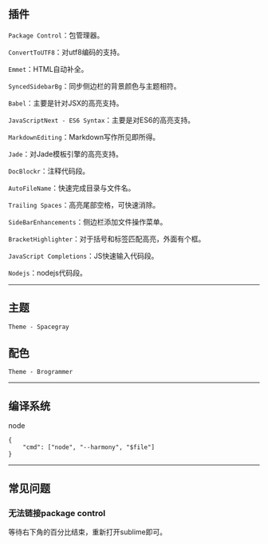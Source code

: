 ## 插件
`Package Control`：包管理器。

`ConvertToUTF8`：对utf8编码的支持。

`Emmet`：HTML自动补全。



`SyncedSidebarBg`：同步侧边栏的背景颜色与主题相符。

`Babel`：主要是针对JSX的高亮支持。

`JavaScriptNext - ES6 Syntax`：主要是对ES6的高亮支持。

`MarkdownEditing`：Markdown写作所见即所得。

`Jade`：对Jade模板引擎的高亮支持。

`DocBlockr`：注释代码段。

`AutoFileName`：快速完成目录与文件名。

`Trailing Spaces`：高亮尾部空格，可快速消除。

`SideBarEnhancements`：侧边栏添加文件操作菜单。

`BracketHighlighter`：对于括号和标签匹配高亮，外面有个框。



`JavaScript Completions`：JS快速输入代码段。

`Nodejs`：nodejs代码段。

*************

## 主题
`Theme - Spacegray`



## 配色
`Theme - Brogrammer`

*************
## 编译系统
node
```
{
	"cmd": ["node", "--harmony", "$file"]
}
```
**************
## 常见问题
### 无法链接package control
等待右下角的百分比结束，重新打开sublime即可。

